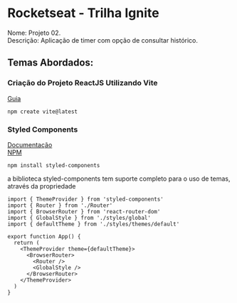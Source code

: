 # Rocketseat - Trilha Ignite

Nome: Projeto 02.  
Descrição: Aplicação de timer com opção de consultar histórico.

## Temas Abordados:

### Criação do Projeto ReactJS Utilizando Vite

[Guia](https://vitejs.dev/guide/)

```
npm create vite@latest
```

### Styled Components

[Documentação](https://styled-components.com/docs)  
[NPM](https://www.npmjs.com/package/styled-components)

```
npm install styled-components
```

a biblioteca styled-components tem suporte completo para o uso de temas, através
da propriedade <ThemeProviders>

```
import { ThemeProvider } from 'styled-components'
import { Router } from './Router'
import { BrowserRouter } from 'react-router-dom'
import { GlobalStyle } from './styles/global'
import { defaultTheme } from './styles/themes/default'

export function App() {
  return (
    <ThemeProvider theme={defaultTheme}>
      <BrowserRouter>
        <Router />
        <GlobalStyle />
      </BrowserRouter>
    </ThemeProvider>
  )
}
```

